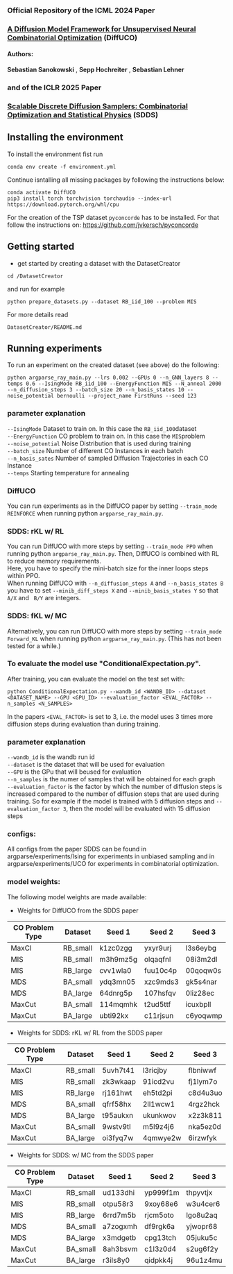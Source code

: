 
### **Official Repository of the ICML 2024 Paper**
### **[A Diffusion Model Framework for Unsupervised Neural Combinatorial Optimization](https://arxiv.org/abs/2406.01661)** (DiffUCO)

#### **Authors:**  
 **Sebastian Sanokowski** , **Sepp Hochreiter** , **Sebastian Lehner**

### **and of the ICLR 2025 Paper**
### **[Scalable Discrete Diffusion Samplers: Combinatorial Optimization and Statistical Physics](https://openreview.net/forum?id=peNgxpbdxB)** (SDDS)





## Installing the environment

To install the environment fist run
```
conda env create -f environment.yml
```

Continue isntalling all missing packages by following the instructions below:

```
conda activate DiffUCO
pip3 install torch torchvision torchaudio --index-url https://download.pytorch.org/whl/cpu
```

For the creation of the TSP dataset `pyconcorde` has to be installed.
For that follow the instructions on:
https://github.com/jvkersch/pyconcorde


## Getting started
- get started by creating a dataset with the DatasetCreator
```
cd /DatasetCreator
```
and run for example
```setup
python prepare_datasets.py --dataset RB_iid_100 --problem MIS
```

For more details read
```
DatasetCreator/README.md
```


## Running experiments

To run an experiment on the created dataset (see above) do the following:
```
python argparse_ray_main.py --lrs 0.002 --GPUs 0 --n_GNN_layers 8 --temps 0.6 --IsingMode RB_iid_100 --EnergyFunction MIS --N_anneal 2000 
--n_diffusion_steps 3 --batch_size 20 --n_basis_states 10 --noise_potential bernoulli --project_name FirstRuns --seed 123 
```

### parameter explanation
`--IsingMode` Dataset to train on. In this case the `RB_iid_100`dataset \
`--EnergyFunction` CO problem to train on. In this case the `MIS`problem \
`--noise_potential` Noise Distribution that is used during training \
`--batch_size` Number of different CO Instances in each batch\
`--n_basis_sates` Number of sampled Diffusion Trajectories in each CO Instance\
`--temps` Starting temperature for annealing

### DiffUCO
You can run experiments as in the DiffUCO paper by setting `--train_mode REINFORCE` when running python `argparse_ray_main.py`.


### SDDS: rKL w/ RL
You can run DiffUCO with more steps by setting `--train_mode PPO` when running python `argparse_ray_main.py`.
Then, DiffUCO is combined with RL to reduce memory requirements. \
Here, you have to specify the mini-batch size for the inner loops steps within PPO. \
When running DiffUCO with `--n_diffusion_steps A` and `--n_basis_states B` you have to set `--minib_diff_steps X` and `--minib_basis_states Y` 
so that `A/X` and ` B/Y` are integers.


### SDDS: fKL w/ MC
Alternatively, you can run DiffUCO with more steps by setting `--train_mode Forward_KL` when running python `argparse_ray_main.py`.
(This has not been tested for a while.)


### To evaluate the model use "ConditionalExpectation.py".

After training, you can evaluate the model on the test set with:
```
python ConditionalExpectation.py --wandb_id <WANDB_ID> --dataset <DATASET_NAME> --GPU <GPU_ID> --evaluation_factor <EVAL_FACTOR> --n_samples <N_SAMPLES>
```
In the papers `<EVAL_FACTOR>` is set to 3, i.e. the model uses 3 times more diffusion steps during evaluation than during training.


### parameter explanation
`--wandb_id` is the wandb run id \
`--dataset` is the dataset that will be used for evaluation\
`--GPU` is the GPu that will beused for evaluation \
`--n_samples` is the numer of samples that will be obtained for each graph \
`--evaluation_factor` is the factor by which the number of diffusion steps is increased compared to the number 
of diffusion steps that are used during training. So for example if the model is trained with 5 diffusion steps and 
`--evaluation_factor 3`, then the model will be evaluated with 15 diffusion steps

### configs:

All configs from the paper SDDS can be found in argparse/experiments/Ising for experiments in unbiased sampling and in argparse/experiments/UCO for experiments in combinatorial optimization.

### model weights:
The following model weights are made available:
- Weights for DiffUCO from the SDDS paper


| CO Problem Type | Dataset   | Seed 1     | Seed 2     | Seed 3     |
|-----------------|-----------|------------|------------|------------|
| MaxCl           | RB_small  | k1zc0zgg   | yxyr9urj   | l3s6eybg   |
| MIS             | RB_small  | m3h9mz5g   | olqaqfnl   | 08i3m2dl   |
| MIS             | RB_large  | cvv1wla0   | fuu10c4p   | 00qoqw0s   |
| MDS             | BA_small  | ydq3mn05   | xzc9mds3   | gk5s4nar   |
| MDS             | BA_large  | 64dnrg5p   | 107hsfqv   | 0liz28ec   |
| MaxCut          | BA_small  | 114mqmhk   | t2ud5ttf   | icuxbpll   |
| MaxCut          | BA_large  | ubti92kx   | c11rjsun   | c6yoqwmp   |

- Weights for SDDS: rKL w/ RL from the SDDS paper


| CO Problem Type | Dataset   | Seed 1     | Seed 2     | Seed 3     |
|-----------------|-----------|------------|------------|------------|
| MaxCl           | RB_small  |  5uvh7t41  |  l3ricjby  |   flbniwwf |
| MIS             | RB_small  |  zk3wkaap  |  91icd2vu  |  fj1lym7o  |
| MIS             | RB_large  |  rj161hwt  |  eh5td2pi  |  c8d4u3uo  |
| MDS             | BA_small  |   qfrf58hx |   2ll1wcw1 |  4rgz2hck  |
| MDS             | BA_large  |  t95aukxn  |  ukunkwov  |  x2z3k811  |
| MaxCut          | BA_small  |  9wstv9tl  |   m5l9z4j6 |  nka5ez0d  |
| MaxCut          | BA_large  |  oi3fyq7w  |  4qmwye2w  |  6irzwfyk  |


- Weights for SDDS: w/ MC from the SDDS paper

| CO Problem Type | Dataset   | Seed 1     | Seed 2     | Seed 3     |
|-----------------|-----------|------------|------------|------------|
| MaxCl           | RB_small  |   ud133dhi |  yp999f1m  |  thpyvtjx  |
| MIS             | RB_small  |  otpu58r3  |   9xoy68e6 |  w3u4cer6  |
| MIS             | RB_large  |  6rrd7m5b  |  rjcm5oto  | lgo8u2aq   |
| MDS             | BA_small  |  a7zogxmh  |   df9rgk6a |  yjwopr68  |
| MDS             | BA_large  | x3mdgetb   |  cpg13tch  |   05juku5c |
| MaxCut          | BA_small  |  8ah3bsvm  |   c1l3z0d4 |   s2ug6f2y |
| MaxCut          | BA_large  |  r3ils8y0  |  qidpkk4j  |  96u1z4mu  |

